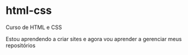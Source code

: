 # html-css
 Curso de HTML e CSS

 Estou aprendendo a criar sites e agora vou aprender a gerenciar meus repositórios
 
